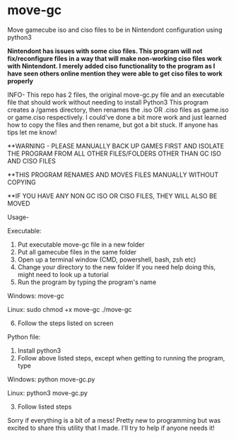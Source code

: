 # move-gc
Move gamecube iso and ciso files to be in Nintendont configuration using python3

**Nintendont has issues with some ciso files. This program will not fix/reconfigure files in a way that will make non-working ciso files work with Nintendont. I merely added ciso functionality to the program as I have seen others online mention they were able to get ciso files to work properly**

INFO-
This repo has 2 files, the original move-gc.py file and an executable file that should work without needing to install Python3
This program creates a /games directory, then renames the .iso OR .ciso files as game.iso or game.ciso respectively. I could've done a bit more work and just learned how to copy the files and then rename, but got a bit stuck. If anyone has tips let me know!

**WARNING - PLEASE MANUALLY BACK UP GAMES FIRST AND ISOLATE THE PROGRAM FROM ALL OTHER FILES/FOLDERS OTHER THAN GC ISO AND CISO FILES

**THIS PROGRAM RENAMES AND MOVES FILES MANUALLY WITHOUT COPYING

**IF YOU HAVE ANY NON GC ISO OR CISO FILES, THEY WILL ALSO BE MOVED

Usage-

Executable:
1. Put executable move-gc file in a new folder
2. Put all gamecube files in the same folder
3. Open up a terminal window (CMD, powershell, bash, zsh etc)
4. Change your directory to the new folder
  If you need help doing this, might need to look up a tutorial
5. Run the program by typing the program's name

  Windows:
    move-gc

  Linux:
    sudo chmod +x move-gc
    ./move-gc

6. Follow the steps listed on screen
    
Python file:
1. Install python3
2. Follow above listed steps, except when getting to running the program, type

  Windows:
    python move-gc.py

  Linux:
    python3 move-gc.py

3. Follow listed steps


Sorry if everything is a bit of a mess! Pretty new to programming but was excited to share this utility that I made. I'll try to help if anyone needs it!
